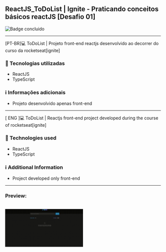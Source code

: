 <h2>ReactJS_ToDoList | Ignite - Praticando conceitos básicos reactJS [Desafio 01] </h2>

![Badge concluido](https://img.shields.io/static/v1?label=STATUS&message=Concluded&color=GREEN&style=for-the-badge)

<hr>
[PT-BR]💻 ToDoList | Projeto front-end reactjs desenvolvido ao decorrer do curso da rocketseat[ignite]

<h3>🚀 Tecnologias utilizadas </h3>
<ul>
  <li> ReactJS </li>
  <li> TypeScript </li>
</ul>
<h3>ℹ️ Informações adicionais </h3>
<ul>
  <li>Projeto desenvolvido apenas front-end</li>
 </ul>
<hr>

[ ENG ]💻 ToDoList | Reactjs front-end project developed during the course of rocketseat[ignite]

<h3>🚀 Technologies used </h3>
<ul>
  <li> ReactJS </li>
  <li> TypeScript </li>
</ul>
<h3>ℹ️ Additional Information </h3>
<ul>
  <li>Project developed only front-end</li>
 </ul>

<hr>
<h3>Preview:</h3>

<br>
  
<img src="./public/preview.gif" width="50%" />

